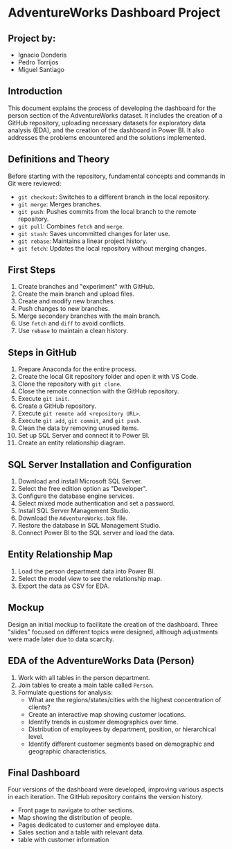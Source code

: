 # AdventureWorks Dashboard Project

## Project by:
- Ignacio Donderis
- Pedro Torrijos
- Miguel Santiago

## Introduction

This document explains the process of developing the dashboard for the person section of the AdventureWorks dataset. It includes the creation of a GitHub repository, uploading necessary datasets for exploratory data analysis (EDA), and the creation of the dashboard in Power BI. It also addresses the problems encountered and the solutions implemented.

## Definitions and Theory

Before starting with the repository, fundamental concepts and commands in Git were reviewed:

- `git checkout`: Switches to a different branch in the local repository.
- `git merge`: Merges branches.
- `git push`: Pushes commits from the local branch to the remote repository.
- `git pull`: Combines `fetch` and `merge`.
- `git stash`: Saves uncommitted changes for later use.
- `git rebase`: Maintains a linear project history.
- `git fetch`: Updates the local repository without merging changes.

## First Steps

1. Create branches and "experiment" with GitHub.
2. Create the main branch and upload files.
3. Create and modify new branches.
4. Push changes to new branches.
5. Merge secondary branches with the main branch.
6. Use `fetch` and `diff` to avoid conflicts.
7. Use `rebase` to maintain a clean history.

## Steps in GitHub

1. Prepare Anaconda for the entire process.
2. Create the local Git repository folder and open it with VS Code.
3. Clone the repository with `git clone`.
4. Close the remote connection with the GitHub repository.
5. Execute `git init`.
6. Create a GitHub repository.
7. Execute `git remote add <repository URL>`.
8. Execute `git add`, `git commit`, and `git push`.
9. Clean the data by removing unused items.
10. Set up SQL Server and connect it to Power BI.
11. Create an entity relationship diagram.

## SQL Server Installation and Configuration

1. Download and install Microsoft SQL Server.
2. Select the free edition option as "Developer".
3. Configure the database engine services.
4. Select mixed mode authentication and set a password.
5. Install SQL Server Management Studio.
6. Download the `AdventureWorks.bak` file.
7. Restore the database in SQL Management Studio.
8. Connect Power BI to the SQL server and load the data.

## Entity Relationship Map

1. Load the person department data into Power BI.
2. Select the model view to see the relationship map.
3. Export the data as CSV for EDA.

## Mockup

Design an initial mockup to facilitate the creation of the dashboard. Three "slides" focused on different topics were designed, although adjustments were made later due to data scarcity.

## EDA of the AdventureWorks Data (Person)

1. Work with all tables in the person department.
2. Join tables to create a main table called `Person`.
3. Formulate questions for analysis:
   - What are the regions/states/cities with the highest concentration of clients?
   - Create an interactive map showing customer locations.
   - Identify trends in customer demographics over time.
   - Distribution of employees by department, position, or hierarchical level.
   - Identify different customer segments based on demographic and geographic characteristics.

## Final Dashboard

Four versions of the dashboard were developed, improving various aspects in each iteration. The GitHub repository contains the version history.

- Front page to navigate to other sections.
- Map showing the distribution of people.
- Pages dedicated to customer and employee data.
- Sales section and a table with relevant data.
- table with customer information 